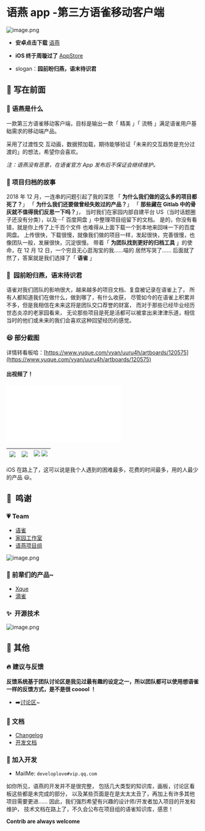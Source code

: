 # 语燕 app -第三方语雀移动客户端

![image.png][0]

- **安卓点击下载** [语燕](http://vyan.ncuos.com/)
- **iOS 终于周璇过了** [AppStore](https://apps.apple.com/cn/app/%E8%AF%AD%E7%87%95app/id1502617331#?platform=iphone)

- slogan：**园前盼归燕，语末待识君**

## 🎉 写在前面

### 🔖 语燕是什么

一款第三方语雀移动客户端，目标是输出一款「 精美 」「 流畅 」满足语雀用户基础需求的移动端产品。

采用了过渡性交 互动画，数据预加载，期待能够验证「未来的交互趋势是充分过渡的」的想法，希望你会喜欢。

_注：语燕没有恶意，在语雀官方 App 发布后不保证会继续维护。_

### 📗 项目归档的故事

2018 年 12 月，一连串的问题引起了我的深思
「 **为什么我们做的这么多的项目都死了？**」
「 **为什么我们还要做曾经失败过的产品？**」
「 **那些藏在 Gitlab 中的骨灰就不值得我们反思一下吗？**」，
当时我们在家园内部自建平台 US（当时话题圈子还没有分类），以及···「 百度网盘 」中整理项目组留下的文档。
是的，你没有看错，就是你上传了上千百个文件 也难得从上面下载一个到本地来回味一下的百度网盘。
上传很快，下载很慢，就像我们做的项目一样，发起很快，完善很慢，也像团队一般，发展很快，沉淀很慢。
带着「 **为团队找到更好的归档工具** 」的使命，在 12 月 12 日，一个穷且无心逛淘宝的我……喵的
居然写哭了…… 后面就了然了，答案就是我们选择了「 **语雀** 」

### 💎  园前盼归燕，语末待识君

语雀对我们团队的影响很大，越来越多的项目文档、复盘被记录在语雀上了，
所有人都知道我们在做什么，做到哪了，有什么收获，
尽管如今的在语雀上积累并不多，但是我相信在未来这将是团队交口荐誉的财富，
而对于那些已经毕业经历世态炎凉的老家园看来，
无论那些项目是死是活都可以被拿出来津津乐道，相信当时的他们或未来的我们会喜欢这种回望经历的感觉。

### 😆 部分截图

详情转看板哈：[https://www.yuque.com/vyan/uuru4h/artboards/120575](https://www.yuque.com/vyan/uuru4h/artboards/120575)

#### 出视频了！

<iframe src="//player.bilibili.com/player.html?aid=843098952&bvid=BV1k54y147mJ&cid=264937502&page=1" scrolling="no" border="0" frameborder="no" framespacing="0" allowfullscreen="true"></iframe>

| ![][1] | ![][2] | ![][3] ![][6] |
| ------ | ------ | ------------- |

iOS 在路上了，这可以说是我个人遇到的困难最多，花费的时间最多，用的人最少的产品 😃。

## 💪  鸣谢

### 💗 Team

- [语雀](https://www.yuque.com/yuque)
- [家园工作室](https://www.yuque.com/ncuhome)
- [语燕项目组](https://www.yuque.com/vyan)

![image.png][4]

### 👑 前辈们的产品~

- [Xque](https://github.com/okoala/xque)
- [滴雀](https://github.com/FEMessage/dique)

### ✨  开源技术

![image.png][5]

## 👻 其他

### 🔥 建议与反馈

**反馈系统基于团队讨论区是我见过最有趣的设定之一，所以团队都可以使用想语雀一样的反馈方式，是不是很 cooool ！**

- ➡️[讨论区](https://www.yuque.com/vyan/topics)~

### 👀 文档

- [Changelog](https://www.yuque.com/vyan/project/onwyp2)
- [开发文档](https://www.yuque.com/vyan/project/nsdktu)

### 🔨 加入开发

- MailMe: `developlove#vip.qq.com`

如你所见，语燕的开发并不是很完整，
包括几大类型的知识库，画板，讨论区看板这些都是未完成的部分，
以及某些页面是在是太太太丑了，再加上有许多其他项目需要更进……
因此，我们强烈希望有兴趣的设计师/开发者加入项目的开发和维护，
技术文档在路上了，不久会公布在项目组的语雀知识库，感恩！

**Contrib are always welcome**

[0]: https://cdn.nlark.com/yuque/0/2020/png/164272/1602424186195-b51821d0-6342-4391-8a31-9867df64269b.png#align=left&display=inline&height=465&margin=%5Bobject%20Object%5D&name=image.png&originHeight=1310&originWidth=1384&size=154600&status=done&style=none&width=491
[1]: https://cdn.nlark.com/yuque/0/2020/png/164272/1584294505870-dbddacb7-dcfc-4742-8836-13f7088093c1.png#align=left&display=inline&height=732&margin=%5Bobject%20Object%5D&name=Simulator%20Screen%20Shot%20-%20iPhone%2011%20Pro%20Max%20-%202020-03-16%20at%2001.42.30.png&originHeight=2688&originWidth=1242&size=525669&status=done&style=none&width=338
[2]: https://cdn.nlark.com/yuque/0/2020/png/164272/1584294485727-ece08831-0591-46de-a6a4-c7c58bf77c74.png#align=left&display=inline&height=732&margin=%5Bobject%20Object%5D&name=Simulator%20Screen%20Shot%20-%20iPhone%2011%20Pro%20Max%20-%202020-03-16%20at%2001.42.44.png&originHeight=2688&originWidth=1242&size=287256&status=done&style=none&width=338
[3]: https://cdn.nlark.com/yuque/0/2020/png/164272/1584518779095-f074332d-3b2c-4b5c-9e5d-f179864e488d.png#align=left&display=inline&height=503&margin=%5Bobject%20Object%5D&name=image.png&originHeight=1548&originWidth=782&size=774916&status=done&style=none&width=254
[4]: https://cdn.nlark.com/yuque/0/2020/png/164272/1584518223419-1735f0d9-301b-4bf3-b200-4e810ae93b2c.png#align=left&display=inline&height=205&margin=%5Bobject%20Object%5D&name=image.png&originHeight=410&originWidth=650&size=45759&status=done&style=none&width=325
[5]: https://cdn.nlark.com/yuque/0/2020/png/164272/1584518575107-3c3bea49-934b-4c29-8c9e-98cbf1df61d2.png#align=left&display=inline&height=33&margin=%5Bobject%20Object%5D&name=image.png&originHeight=66&originWidth=176&size=3350&status=done&style=none&width=88
[6]: https://cdn.nlark.com/yuque/0/2020/png/164272/1584518822185-c472961d-0c99-46b6-9c5d-69cdad9ee538.png?x-oss-process=image%2Fresize%2Cw_300
